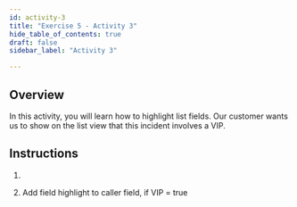 ```yaml
---
id: activity-3
title: "Exercise 5 - Activity 3"
hide_table_of_contents: true
draft: false
sidebar_label: "Activity 3"

---
```


## Overview
In this activity, you will learn how to highlight list fields. Our customer wants us to show on the list view that this incident involves a VIP. 

## Instructions

1. 

17.	Add field highlight to caller field, if VIP = true
